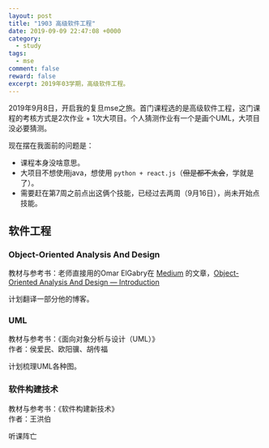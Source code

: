 ```yaml
---
layout: post
title: "1903 高级软件工程"
date: 2019-09-09 22:47:08 +0000
category:
  - study
tags:
  - mse
comment: false
reward: false
excerpt: 2019年03学期，高级软件工程。
---
```


2019年9月8日，开启我的复旦mse之旅。首门课程选的是高级软件工程，这门课程的考核方式是2次作业 + 1次大项目。个人猜测作业有一个是画个UML，大项目没必要猜测。

现在摆在我面前的问题是：

- 课程本身没啥意思。
- 大项目不想使用java，想使用 `python + react.js`（~~但是都不太会~~，学就是了）。
- 需要赶在第7周之前点出这俩个技能，已经过去两周（9月16日），尚未开始点技能。

## 软件工程

### Object-Oriented Analysis And Design

教材与参考书：老师直接用的Omar ElGabry在 [Medium](https://medium.com/) 的文章，[Object-Oriented Analysis And Design — Introduction](https://medium.com/omarelgabrys-blog/object-oriented-analysis-and-design-introduction-part-1-a93b0ca69d36)

计划翻译一部分他的博客。

### UML

教材与参考书：《面向对象分析与设计（UML）》  
作者：侯爱民、欧阳骥、胡传福

计划梳理UML各种图。

### 软件构建技术

教材与参考书：《软件构建新技术》  
作者：王洪伯

听课阵亡
